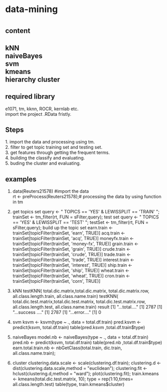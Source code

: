 <h1>data-mining<h1>

<h2>content<h2>
<p>kNN<br/>
naiveBayes<br/>
svm<br/>
kmeans<br/>
hierarchy cluster<br/>
<p>

<h2>required library </h2>
<p>
e1071, tm, kknn, ROCR, kernlab etc.<br/>
import the project .RData fristly.<br/>
</p>


<h2>Steps </h2>
<p>
1. import the data and processing using tm. <br/>
2. filter to get topic training set and testing set.<br/>
3. get features through getting the frequent terms.<br/>
4. building the classify and evaluating.<br/>
5. buding the cluster and evaluating.<br/>

</p>

<h2>examples </h2>

1.  data(Reuters21578) #import the data 	
rt <- preProcess(Reuters21578);# processing the data by using function in tm 

2. get topics set 
query <- " TOPICS == 'YES' & LEWISSPLIT == 'TRAIN' ";
trainSet <- tm_filter(rt, FUN = sFilter,query);
test set
query <- " TOPICS == 'YES' & LEWISSPLIT == 'TEST' ";
testSet <- tm_filter(rt, FUN = sFilter,query);
build up the topic set 
earn.train <- trainSet[topicFilter(trainSet, 'earn', TRUE)]
acq.train <- trainSet[topicFilter(trainSet, 'acq', TRUE)]
moneyfx.train <- trainSet[topicFilter(trainSet, 'money-fx', TRUE)]
grain.train <- trainSet[topicFilter(trainSet, 'grain', TRUE)]
crude.train <- trainSet[topicFilter(trainSet, 'crude', TRUE)]
trade.train <- trainSet[topicFilter(trainSet, 'trade', TRUE)]
interest.train <- trainSet[topicFilter(trainSet, 'interest', TRUE)]
ship.train <- trainSet[topicFilter(trainSet, 'ship', TRUE)]
wheat.train <- trainSet[topicFilter(trainSet, 'wheat', TRUE)]
cron.train <- trainSet[topicFilter(trainSet, 'corn', TRUE)]


3. kNN
testKNN( total.dic.matrix,total.dic.matrix, total.dic.matrix.row, all.class.length.train, all.class.name.train)
testKNN( total.dic.test.matrix,total.dic.test.matrix, total.dic.test.matrix.row, all.class.length.test, all.class.name.train)
result
[1] "...total...."
[1] 2787
[1] "...success ...."
[1] 2787
[1] "...error...."
[1] 0

4. svm
ksvm <- ksvm(type ~ ., data = total.df.train)
pred.ksvm <- predict(ksvm, total.df.train)
table(pred.ksvm ,total.df.train$type)

5. naiveBayes
model.nb <- naiveBayes(type ~ ., data = total.df.train)
pred.nb <- predict(ksvm, total.df.train)
table(pred.nb ,total.df.train$type)
earn.total.train.nb <-  nbGetClass(total.train, dic.train, all.class.name.train);

5. cluster
clustering.data.scale <- scale(clustering.df.train);
clustering.d <- dist(clustering.data.scale,method = "euclidean");
clustering.fit <- hclust(clustering.d,method = "ward");
plot(clustering.fit);
train.kmeans <- kmeans(total.dic.test.matrix, 10);
type = rep(1:10,times= all.class.length.test)
table(type, train.kmeans$cluster)

